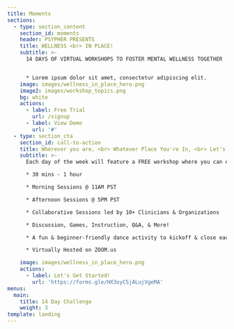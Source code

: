 ```yaml
---
title: Moments
sections:
  - type: section_content
    section_id: moments
    header: PSYPHER PRESENTS
    title: WELLNESS <br> IN PLACE! 
    subtitle: >-
      14 DAYS OF VIRTUAL WORKSHOPS TO FOSTER MENTAL WELLNESS TOGETHER


      * Lorem ipsum dolor sit amet, consectetur adipiscing elit.
    image: images/wellness_in_place_hero.png
    image2: images/workshop_topics.png
    bg: white
    actions:
      - label: Free Trial
        url: /signup
      - label: View Demo
        url: '#'
  - type: section_cta
    section_id: call-to-action
    title: Wherever you are, <br> Whatever Place You're In, <br> Let's Create Wellness Together.
    subtitle: >-
      Each day of the week will feature a FREE workshop where you can explore a different component of wellness!

      * 30 mins - 1 hour

      * Morning Sessions @ 11AM PST

      * Afternoon Sessions @ 5PM PST

      * Collaborative Sessions led by 10+ Clinicians & Organizations

      * Discussion, Games, Instruction, Q&A, & More!

      * A fun & beginner-friendly dance activity to kickoff & close each session!

      * Virtually Hosted on ZOOM.us

    image: images/wellness_in_place_hero.png
    actions:
      - label: Let's Get Started!
        url: 'https://forms.gle/HX3oyCSjALujVgeMA'
menus:
  main:
    title: 14 Day Challenge
    weight: 3
template: landing
---
```

